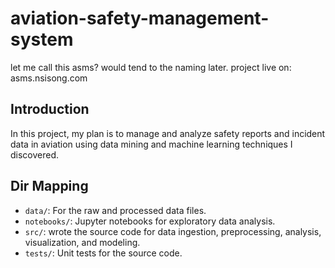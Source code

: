 # aviation-safety-management-system
let me call this asms? would tend to the naming later. project live on: asms.nsisong.com

## Introduction
In this project, my plan is to manage and analyze safety reports and incident data in aviation using data mining and machine learning techniques I discovered.

## Dir Mapping
- `data/`: For the raw and processed data files.
- `notebooks/`: Jupyter notebooks for exploratory data analysis.
- `src/`: wrote the source code for data ingestion, preprocessing, analysis, visualization, and modeling.
- `tests/`: Unit tests for the source code.